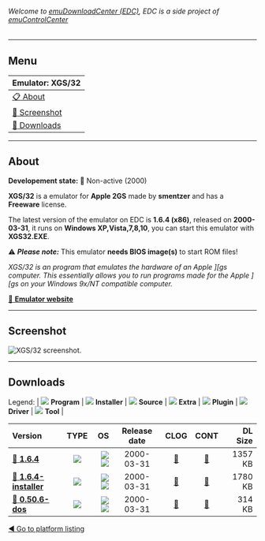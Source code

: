 ###### Welcome to [emuDownloadCenter (EDC)](https://github.com/PhoenixInteractiveNL/emuDownloadCenter/wiki/), EDC is a side project of [emuControlCenter](https://github.com/PhoenixInteractiveNL/emuControlCenter/wiki/)
***
## Menu
| **Emulator: XGS/32** |
|:---------|
| [:clipboard: About](#about) |
| [:sunrise: Screenshot](#screenshot) |
| [:floppy_disk: Downloads](#downloads) |
***
## About
**Developement state:** :red_circle: Non-active (2000)

**XGS/32** is a emulator for **Apple 2GS** made by **smentzer** and has a **Freeware** license.

The latest version of the emulator on EDC is **1.6.4 (x86)**, released on **2000-03-31**, it runs on **Windows XP,Vista,7,8,10**, you can start this emulator with **XGS32.EXE**.

:warning: _**Please note:**_ This emulator **needs BIOS image(s)** to start ROM files!

_XGS/32 is an program that emulates the hardware of an Apple ][gs computer. This essentially allows you to run programs made for the Apple ][gs on your Windows 9x/NT compatible computer._

[:link: **Emulator website**](http://xgs32.emucamp.com/)
***
## Screenshot
![](https://raw.githubusercontent.com/PhoenixInteractiveNL/emuDownloadCenter/master/hooks/xgs32/emulator_screen_01.jpg "XGS/32 screenshot.")
***
## Downloads
Legend: | 
![](https://raw.githubusercontent.com/wiki/PhoenixInteractiveNL/emuDownloadCenter/images_misc/icon_program_24.png) **Program** | 
![](https://raw.githubusercontent.com/wiki/PhoenixInteractiveNL/emuDownloadCenter/images_misc/icon_installer_24.png) **Installer** | 
![](https://raw.githubusercontent.com/wiki/PhoenixInteractiveNL/emuDownloadCenter/images_misc/icon_source_code_24.png) **Source** | 
![](https://raw.githubusercontent.com/wiki/PhoenixInteractiveNL/emuDownloadCenter/images_misc/icon_extra_24.png) **Extra** | 
![](https://raw.githubusercontent.com/wiki/PhoenixInteractiveNL/emuDownloadCenter/images_misc/icon_plugin_24.png) **Plugin** | 
![](https://raw.githubusercontent.com/wiki/PhoenixInteractiveNL/emuDownloadCenter/images_misc/icon_driver_24.png) **Driver** | 
![](https://raw.githubusercontent.com/wiki/PhoenixInteractiveNL/emuDownloadCenter/images_misc/icon_tool_24.png) **Tool** | 
 
| Version | TYPE | OS | Release date | CLOG | CONT | DL Size |
|:--------|:----:|---:|:------------:|:----:|:----:|--------:|
| [:floppy_disk: **1.6.4**](https://github.com/PhoenixInteractiveNL/edc-repo0007/raw/master/xgs32/1.6.4.7z) | ![](https://raw.githubusercontent.com/wiki/PhoenixInteractiveNL/emuDownloadCenter/images_misc/icon_program_24.png) | ![](https://raw.githubusercontent.com/wiki/PhoenixInteractiveNL/emuDownloadCenter/images_misc/logo_windows_24.png)![](https://raw.githubusercontent.com/wiki/PhoenixInteractiveNL/emuDownloadCenter/images_misc/icon_32-bit_24.png) | 2000-03-31 | [:page_facing_up:](https://github.com/PhoenixInteractiveNL/edc-repo0007/blob/master/xgs32/1.6.4_changelog.txt) | [:mag_right:](https://github.com/PhoenixInteractiveNL/edc-repo0007/blob/master/xgs32/1.6.4_contents.txt) | 1357 KB |
| [:floppy_disk: **1.6.4-installer**](https://github.com/PhoenixInteractiveNL/edc-repo0007/raw/master/xgs32/1.6.4-installer.7z) | ![](https://raw.githubusercontent.com/wiki/PhoenixInteractiveNL/emuDownloadCenter/images_misc/icon_installer_24.png) | ![](https://raw.githubusercontent.com/wiki/PhoenixInteractiveNL/emuDownloadCenter/images_misc/logo_windows_24.png)![](https://raw.githubusercontent.com/wiki/PhoenixInteractiveNL/emuDownloadCenter/images_misc/icon_32-bit_24.png) | 2000-03-31 | [:page_facing_up:](https://github.com/PhoenixInteractiveNL/edc-repo0007/blob/master/xgs32/1.6.4-installer_changelog.txt) | [:mag_right:](https://github.com/PhoenixInteractiveNL/edc-repo0007/blob/master/xgs32/1.6.4-installer_contents.txt) | 1780 KB |
| [:floppy_disk: **0.50.6-dos**](https://github.com/PhoenixInteractiveNL/edc-repo0007/raw/master/xgs32/0.50.6-dos.7z) | ![](https://raw.githubusercontent.com/wiki/PhoenixInteractiveNL/emuDownloadCenter/images_misc/icon_program_24.png) | ![](https://raw.githubusercontent.com/wiki/PhoenixInteractiveNL/emuDownloadCenter/images_misc/logo_dos_24.png)![](https://raw.githubusercontent.com/wiki/PhoenixInteractiveNL/emuDownloadCenter/images_misc/icon_32-bit_24.png) | 2000-03-31 | [:page_facing_up:](https://github.com/PhoenixInteractiveNL/edc-repo0007/blob/master/xgs32/0.50.6-dos_changelog.txt) | [:mag_right:](https://github.com/PhoenixInteractiveNL/edc-repo0007/blob/master/xgs32/0.50.6-dos_contents.txt) | 314 KB |

[:arrow_backward: Go to platform listing](https://github.com/PhoenixInteractiveNL/emuDownloadCenter/wiki/EDC-Platform-List)
